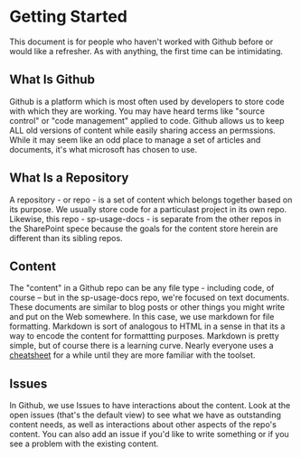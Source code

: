 # Getting Started

This document is for people who haven't worked with Github before or would like a refresher. As with anything, the first time can be intimidating.

## What Is Github

Github is a platform which is most often used by developers to store code with which they are working. You may have heard terms like "source control" or "code management" applied to code. Github allows us to keep ALL old versions of content while easily sharing access an permssions. While it may seem like an odd place to manage a set of articles and documents, it's what microsoft has chosen to use.

## What Is a Repository

A repository - or repo - is a set of content which belongs together based on its purpose. We usually store code for a particulast project in its own repo. Likewise, this repo - sp-usage-docs - is separate from the other repos in the SharePoint spece because the goals for the content store herein are different than its sibling repos.

## Content

The "content" in a Github repo can be any file type - including code, of course – but in the sp-usage-docs repo, we're focused on text documents. These documents are similar to blog posts or other things you might write and put on the Web somewhere. In this case, we use markdown for file formatting. Markdown is sort of analogous to HTML in a sense in that its a way to encode the content for formattting purposes. Markdown is pretty simple, but of course there is a learning curve. Nearly everyone uses a [cheatsheet](https://github.com/adam-p/markdown-here/wiki/Markdown-Cheatsheet) for a while until they are more familiar with the toolset.

## Issues

In Github, we use Issues to have interactions about the content.  Look at the open issues (that's the default view) to see what we have as outstanding content needs, as well as interactions about other aspects of the repo's content. You can also add an issue if you'd like to write something or if you see a problem with the existing content.
